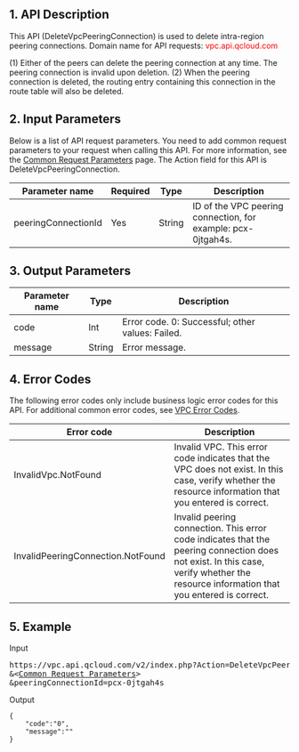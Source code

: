 ## 1. API Description

This API (DeleteVpcPeeringConnection) is used to delete intra-region peering connections.
Domain name for API requests: <font style="color:red">vpc.api.qcloud.com</font>

(1) Either of the peers can delete the peering connection at any time. The peering connection is invalid upon deletion.
(2) When the peering connection is deleted, the routing entry containing this connection in the route table will also be deleted.

## 2. Input Parameters
Below is a list of API request parameters. You need to add common request parameters to your request when calling this API. For more information, see the <a href=" https://intl.cloud.tencent.com/doc/api/372/4153" title="Common Request Parameters">Common Request Parameters</a> page. The Action field for this API is DeleteVpcPeeringConnection.

| Parameter name | Required | Type | Description |
|---------|---------|---------|---------|
| peeringConnectionId | Yes | String | ID of the VPC peering connection, for example: pcx-0jtgah4s. |


## 3. Output Parameters

| Parameter name | Type | Description |
|---------|---------|---------|
| code | Int | Error code. 0: Successful; other values: Failed. |
| message | String | Error message. |

## 4. Error Codes
  The following error codes only include business logic error codes for this API. For additional common error codes, see <a href="https://intl.cloud.tencent.com/doc/api/245/4924" title="VPC Error Codes">VPC Error Codes</a>.

| Error code | Description |
|---------|---------|
| InvalidVpc.NotFound | Invalid VPC. This error code indicates that the VPC does not exist. In this case, verify whether the resource information that you entered is correct. |
| InvalidPeeringConnection.NotFound | Invalid peering connection. This error code indicates that the peering connection does not exist. In this case, verify whether the resource information that you entered is correct. |

## 5. Example
Input
<pre>
https://vpc.api.qcloud.com/v2/index.php?Action=DeleteVpcPeeringConnection
&<<a href="https://intl.cloud.tencent.com/doc/api/229/6976">Common Request Parameters</a>>
&peeringConnectionId=pcx-0jtgah4s
</pre>

Output
```
{
    "code":"0",
    "message":""
}
```

